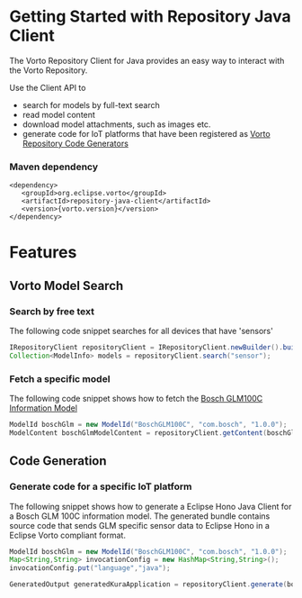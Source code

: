 # Getting Started with Repository Java Client

The Vorto Repository Client for Java provides an easy way to interact with the Vorto Repository. 

Use the Client API to
- search for models by full-text search 
- read model content
- download model attachments, such as images etc.
- generate code for IoT platforms that have been registered as [Vorto Repository Code Generators](http://vorto.eclipse.org/#!/generators)

### Maven dependency

```
<dependency>
   <groupId>org.eclipse.vorto</groupId>
   <artifactId>repository-java-client</artifactId>
   <version>{vorto.version}</version>
</dependency>

```

# Features

## Vorto Model Search

### Search by free text
The following code snippet searches for all devices that have 'sensors'

```java
IRepositoryClient repositoryClient = IRepositoryClient.newBuilder().build();	
Collection<ModelInfo> models = repositoryClient.search("sensor");
```

### Fetch a specific model 

The following code snippet shows how to fetch the [Bosch GLM100C Information Model](http://vorto.eclipse.org/#!/details/com.bosch/BoschGLM100C/1.0.0)

```java
ModelId boschGlm = new ModelId("BoschGLM100C", "com.bosch", "1.0.0");
ModelContent boschGlmModelContent = repositoryClient.getContent(boschGlm);
```

## Code Generation

### Generate code for a specific IoT platform

The following snippet shows how to generate a Eclipse Hono Java Client for a Bosch GLM 100C information model. 
The generated bundle contains source code that sends GLM specific sensor data to Eclipse Hono in a Eclipse Vorto compliant format.

```java
ModelId boschGlm = new ModelId("BoschGLM100C", "com.bosch", "1.0.0");
Map<String,String> invocationConfig = new HashMap<String,String>();
invocationConfig.put("language","java");

GeneratedOutput generatedKuraApplication = repositoryClient.generate(boschGlm, "eclipsehono", invocationConfig);
```
